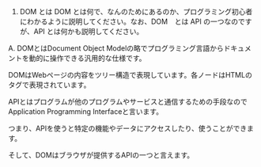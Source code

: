 1. DOM とは
DOM とは何で、なんのためにあるのか、プログラミング初心者にわかるように説明してください。なお、DOM　とは API の一つなのですが、API とは何かも説明してください。

A. DOMとはDocument Object Modelの略でプログラミング言語からドキュメントを動的に操作できる汎用的な仕様です。

DOMはWebページの内容をツリー構造で表現しています。各ノードはHTMLのタグで表現されています。

APIとはプログラムが他のプログラムやサービスと通信するための手段なのでApplication Programming Interfaceと言います。

つまり、APIを使うと特定の機能やデータにアクセスしたり、使うことができます。

そして、DOMはブラウザが提供するAPIの一つと言えます。